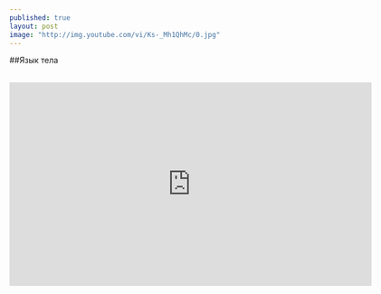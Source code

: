 ```yaml
---
published: true
layout: post
image: "http://img.youtube.com/vi/Ks-_Mh1QhMc/0.jpg"
---
```


##Язык тела   <br/><br/>
<iframe src="https://embed-ssl.ted.com/talks/lang/ru/amy_cuddy_your_body_language_shapes_who_you_are.html" width="640" height="360" frameborder="0" scrolling="no" webkitAllowFullScreen mozallowfullscreen allowFullScreen></iframe>
